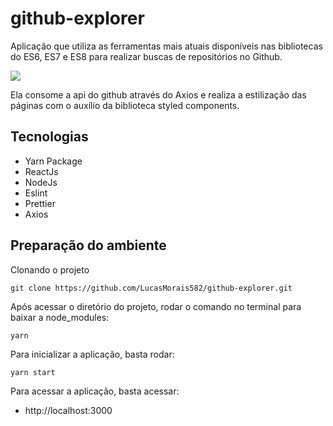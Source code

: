 # github-explorer

Aplicação que utiliza as ferramentas mais atuais disponíveis nas bibliotecas do ES6, ES7 e ES8 para realizar 
buscas de repositórios no Github.

<img src=”src/assets/github-explorer.jpg”>

Ela consome a api do github através do Axios e realiza a estilização das páginas com o auxílio da biblioteca styled components.

## Tecnologias

- Yarn Package
- ReactJs
- NodeJs
- Eslint
- Prettier
- Axios

## Preparação do ambiente

Clonando o projeto
```
git clone https://github.com/LucasMorais582/github-explorer.git
```
Após acessar o diretório do projeto, rodar o comando no terminal para baixar a node_modules:
```
yarn
```

Para inicializar a aplicação, basta rodar:
```
yarn start
```
Para acessar a aplicação, basta acessar:
- http://localhost:3000

